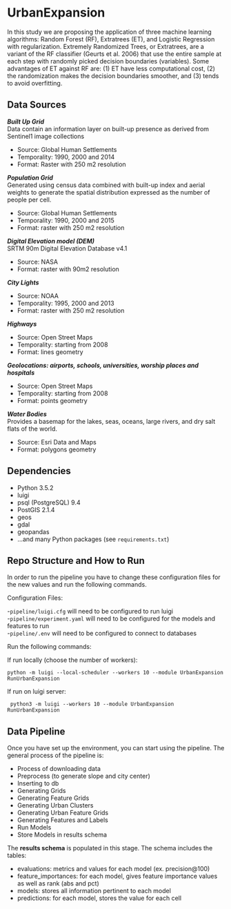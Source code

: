 # UrbanExpansion

In this study we are proposing the application of three machine learning algorithms: Random Forest (RF), Extratrees (ET), and Logistic Regression with regularization. Extremely Randomized Trees, or Extratrees, are a variant of the RF classifier (Geurts et al. 2006) that use the entire sample at each step with randomly picked decision boundaries (variables). Some advantages of ET against RF are: (1) ET have less computational cost, (2) the randomization makes the decision boundaries smoother, and (3) tends to avoid overfitting.

## Data Sources
***Built Up Grid***    
Data contain an information layer on built-up presence as derived from Sentinel1 image collections

* Source: Global Human Settlements
* Temporality: 1990, 2000 and 2014
* Format: Raster with 250 m2 resolution

***Population Grid***        
Generated using census data combined with built-up index and aerial weights to generate the spatial distribution expressed as the number of people per cell.

* Source: Global Human Settlements
* Temporality: 1990, 2000 and 2015
* Format: raster with 250 m2 resolution

***Digital Elevation model (DEM)***    
SRTM 90m Digital Elevation Database v4.1

* Source: NASA
* Format: raster with 90m2 resolution

***City Lights***

* Source: NOAA 
* Temporality: 1995, 2000 and 2013
* Format: raster with 250 m2 resolution

***Highways***

* Source: Open Street Maps
* Temporality: starting from 2008
* Format: lines geometry

***Geolocations: airports, schools, universities, worship places and hospitals***    

* Source: Open Street Maps
* Temporality: starting from 2008
* Format: points  geometry

***Water Bodies***    
Provides a basemap for the lakes, seas, oceans, large rivers, and dry salt flats of the world.

* Source: Esri Data and Maps
* Format: polygons geometry

## Dependencies

* Python 3.5.2
* luigi
* psql (PostgreSQL) 9.4
* PostGIS 2.1.4
* geos
* gdal
* geopandas
* ...and many Python packages (see `requirements.txt`)


## Repo Structure and How to Run
In order to run the pipeline you have to change these configuration files for the new values and run the following commands.

Configuration Files: 

-`pipeline/luigi.cfg` will need to be configured to run luigi    
-`pipeline/experiment.yaml` will need to be configured for the models and features to run    
-`pipeline/.env` will need to be configured to connect to databases 

Run the following commands: 

If run locally (choose the number of workers):

`python -m luigi --local-scheduler --workers 10 --module UrbanExpansion RunUrbanExpansion`

If run on luigi server:

` python3 -m luigi --workers 10 --module UrbanExpansion RunUrbanExpansion`

## Data Pipeline

Once you have set up the environment, you can start using the pipeline. The general process of the pipeline is:

* Process of downloading data
* Preprocess (to generate slope and city center)
* Inserting to db
* Generating Grids
* Generating Feature Grids 
* Generating Urban Clusters
* Generating Urban Feature Grids
* Generating Features and Labels
* Run Models 
* Store Models in results schema

The **results schema** is populated in this stage. The schema includes the tables:

* evaluations: metrics and values for each model (ex. precision@100)
* feature\_importances: for each model, gives feature importance values as well as rank (abs and pct)
* models: stores all information pertinent to each model
* predictions: for each model, stores the value for each cell
